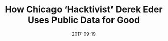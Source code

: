 ---
layout: post
categories: 
- talk
title: "How Chicago ‘Hacktivist’ Derek Eder Uses Public Data for Good"
location: "WTTW Chicago Tonight"
date: 2017-09-19
image: /images/talks/chicago-tonight-sept-2017.jpg
description: "WTTW Chicago Tonight interview I did with Phil Ponce on Chi Hack Night, DataMade, and the work done by the Chicago civic technology community in the last 5 years. We discussed some more recent projects including Chicagos Million Dollar Blocks and Justice Divided."
link: http://chicagotonight.wttw.com/2017/09/18/how-chicago-hacktivist-derek-eder-uses-public-data-good
tags: interview
medium: video
featured: true
published: true
---